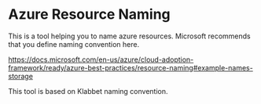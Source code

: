 # Azure Resource Naming

This is a tool helping you to name azure resources. Microsoft recommends that you define naming convention here.

https://docs.microsoft.com/en-us/azure/cloud-adoption-framework/ready/azure-best-practices/resource-naming#example-names-storage

This tool is based on Klabbet naming convention.

